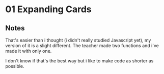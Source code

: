 # 01 Expanding Cards

## Notes

That's easier than i thought (i didn't really studied Javascript yet), my version of it is a slight different. The teacher made two functions and i've made it with only one.

I don't know if that's the best way but i like to make code as shorter as possible.